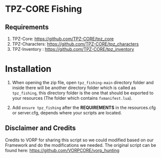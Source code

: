 # TPZ-CORE Fishing

## Requirements

1. TPZ-Core: https://github.com/TPZ-CORE/tpz_core
2. TPZ-Characters: https://github.com/TPZ-CORE/tpz_characters
3. TPZ-Inventory : https://github.com/TPZ-CORE/tpz_inventory
   
# Installation

1. When opening the zip file, open `tpz_fishing-main` directory folder and inside there will be another directory folder which is called as `tpz_fishing`, this directory folder is the one that should be exported to your resources (The folder which contains `fxmanifest.lua`).

2. Add `ensure tpz_fishing` after the **REQUIREMENTS** in the resources.cfg or server.cfg, depends where your scripts are located.

## Disclaimer and Credits

Credits to VORP for sharing this script so we could modified based on our Framework and do the modifications we needed. The original script can be found here: https://github.com/VORPCORE/vorp_hunting
